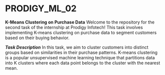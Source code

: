 # PRODIGY_ML_02
**K-Means Clustering on Purchase Data**
Welcome to the repository for the second task of the internship at Prodigy Infotech! This task involves implementing K-means clustering on purchase data to segment customers based on their buying behavior.

***Task Description***
In this task, we aim to cluster customers into distinct groups based on similarities in their purchase patterns. K-means clustering is a popular unsupervised machine learning technique that partitions data into K clusters where each data point belongs to the cluster with the nearest mean.
